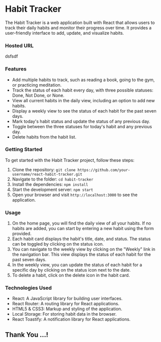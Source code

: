 # Habit Tracker

The Habit Tracker is a web application built with React that allows users to track their daily habits and monitor their progress over time. It provides a user-friendly interface to add, update, and visualize habits.

### Hosted URL

dsfsdf

### Features

- Add multiple habits to track, such as reading a book, going to the gym, or practicing meditation.
- Track the status of each habit every day, with three possible statuses: Done, Not Done, or None.
- View all current habits in the daily view, including an option to add new habits.
- Display a weekly view to see the status of each habit for the past seven days.
- Mark today's habit status and update the status of any previous day.
- Toggle between the three statuses for today's habit and any previous day.
- Delete habits from the habit list.

### Getting Started

To get started with the Habit Tracker project, follow these steps:

1. Clone the repository: `git clone https://github.com/your-username/react-habit-tracker.git`
2. Navigate to the folder: `cd habit-tracker`
3. Install the dependencies: `npm install`
4. Start the development server: `npm start`
5. Open your browser and visit `http://localhost:3000` to see the application.

### Usage

1. On the home page, you will find the daily view of all your habits. If no habits are added, you can start by entering a new habit using the form provided.
2. Each habit card displays the habit's title, date, and status. The status can be toggled by clicking on the status icon.
3. You can navigate to the weekly view by clicking on the "Weekly" link in the navigation bar. This view displays the status of each habit for the past seven days.
4. In the weekly view, you can update the status of each habit for a specific day by clicking on the status icon next to the date.
5. To delete a habit, click on the delete icon in the habit card.

### Technologies Used

- React: A JavaScript library for building user interfaces.
- React Router: A routing library for React applications.
- HTML5 & CSS3: Markup and styling of the application.
- Local Storage: For storing habit data in the browser.
- React Toastify: A notification library for React applications.

## Thank You ...!
